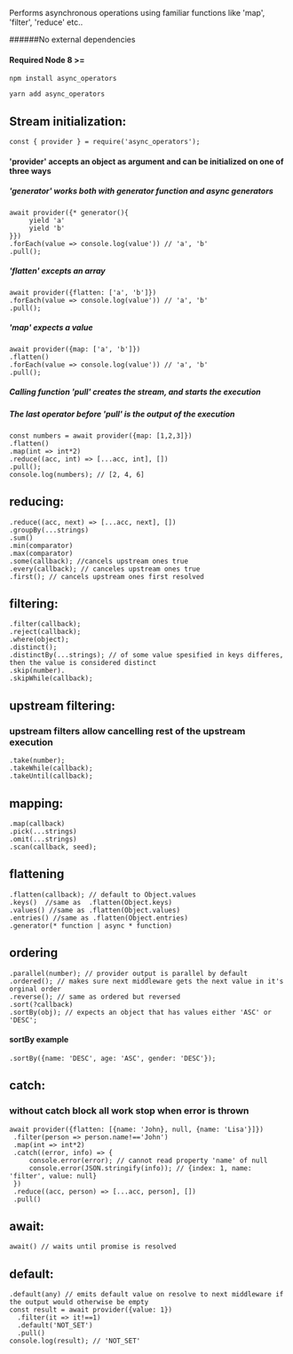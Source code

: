 Performs asynchronous operations using
familiar functions like 'map', 'filter', 'reduce' etc..

######No external dependencies
#### Required Node 8 >=
 
```npm install async_operators```

```yarn add async_operators```

## Stream initialization:
```
const { provider } = require('async_operators');
```

#### 'provider' accepts an object as argument and can be initialized on one of three ways 
##### 'generator' works both with generator function and async generators
```
await provider({* generator(){
     yield 'a'
     yield 'b'
}})
.forEach(value => console.log(value')) // 'a', 'b'
.pull();
```

##### 'flatten' excepts an array
```
await provider({flatten: ['a', 'b']})
.forEach(value => console.log(value')) // 'a', 'b'
.pull();
```
##### 'map' expects a value
```
await provider({map: ['a', 'b']})
.flatten()
.forEach(value => console.log(value')) // 'a', 'b'
.pull();
```

##### Calling function 'pull' creates the stream, and starts the execution
##### The last operator before 'pull' is the output of the execution
```
const numbers = await provider({map: [1,2,3]})
.flatten()
.map(int => int*2)
.reduce((acc, int) => [...acc, int], [])
.pull();
console.log(numbers); // [2, 4, 6]
```
## reducing:
```
.reduce((acc, next) => [...acc, next], [])
.groupBy(...strings)
.sum()
.min(comparator)
.max(comparator)
.some(callback); //cancels upstream ones true
.every(callback); // canceles upstream ones true
.first(); // cancels upstream ones first resolved
```
## filtering:
```
.filter(callback); 
.reject(callback);
.where(object);
.distinct();
.distinctBy(...strings); // of some value spesified in keys differes, then the value is considered distinct
.skip(number).
.skipWhile(callback); 
```

## upstream filtering:
### upstream filters allow cancelling rest of the upstream execution
```
.take(number);
.takeWhile(callback); 
.takeUntil(callback);
```
## mapping:
```
.map(callback)
.pick(...strings)
.omit(...strings)
.scan(callback, seed);
```
## flattening
```
.flatten(callback); // default to Object.values
.keys()  //same as  .flatten(Object.keys)
.values() //same as .flatten(Object.values)
.entries() //same as .flatten(Object.entries)
.generator(* function | async * function)
```
## ordering
```
.parallel(number); // provider output is parallel by default
.ordered(); // makes sure next middleware gets the next value in it's orginal order
.reverse(); // same as ordered but reversed
.sort(?callback)
.sortBy(obj); // expects an object that has values either 'ASC' or 'DESC';
```
#### sortBy example
```
.sortBy({name: 'DESC', age: 'ASC', gender: 'DESC'});
```

## catch:
### without catch block all work stop when error is thrown
```
await provider({flatten: [{name: 'John}, null, {name: 'Lisa'}]})
 .filter(person => person.name!=='John')
 .map(int => int*2)
 .catch((error, info) => {
     console.error(error); // cannot read property 'name' of null
     console.error(JSON.stringify(info)); // {index: 1, name: 'filter', value: null}
 })
 .reduce((acc, person) => [...acc, person], [])
 .pull()
```
## await:
```
await() // waits until promise is resolved

```
## default:
```
.default(any) // emits default value on resolve to next middleware if the output would otherwise be empty
const result = await provider({value: 1})
  .filter(it => it!==1)
  .default('NOT_SET')
  .pull()
console.log(result); // 'NOT_SET' 
```
